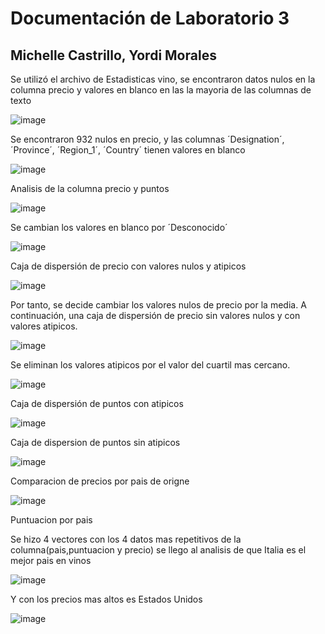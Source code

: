 # Documentación de Laboratorio 3 

## Michelle Castrillo, Yordi Morales 

Se utilizó el archivo de Estadisticas vino, se encontraron datos nulos en la columna precio y valores en blanco en las la mayoria de las columnas de texto 

![image](./Imagenes/Valores_Nulos.png "Valores nulos")

Se encontraron 932 nulos en precio, y las columnas ´Designation´, ´Province´, ´Region_1´, ´Country´ tienen valores en blanco

![image](./Imagenes/Cantidad_Nulos.png "Cantidad de nulos y en blanco")

Analisis de la columna precio y puntos

![image](./Imagenes/Media-cuartiles-min-max.png "Cantidad de nulos y en blanco")

Se cambian los valores en blanco por ´Desconocido´

![image](./Imagenes/Desconocido.png "Desconocido")

Caja de dispersión de precio con valores nulos y atipicos 

![image](./Imagenes/Precio_Nulos.png "Cantidad de nulos y atipicos")

Por tanto, se decide cambiar los valores nulos de precio por la media. A continuación, una caja de dispersión de precio sin valores nulos y con valores atipicos. 

![image](./Imagenes/Precio_Atipicos.png "Cantidad atipicos")

Se eliminan los valores atipicos por el valor del cuartil mas cercano. 

![image](./Imagenes/Precio_Corregido.png "Precio corregido")


Caja de dispersión de puntos con atipicos 

![image](./Imagenes/Puntos_Atipicos.png "Cantidad de nulos y en blanco")

Caja de dispersion de puntos sin atipicos

![image](./Imagenes/Puntos-sin-valores-atipicos.jpeg "Puntos sin atipicos")



Comparacion de precios por pais de origne

![image](./Imagenes/Analisis-bivariable.png)

Puntuacion por pais

Se hizo 4 vectores con los 4 datos mas repetitivos de la columna(pais,puntuacion y precio) se llego al analisis de que Italia es el mejor pais en vinos

![image](./Imagenes/Puntos-por-pais.png)

Y con los precios mas altos es Estados Unidos

![image](./Imagenes/Precio-por-pais.png)
